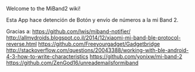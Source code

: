 Welcome to the MiBand2 wiki!

Esta App hace detención de Botón y envío de números a la mi Band 2.

Gracias a:
https://github.com/lwis/miband-notifier/
http://allmydroids.blogspot.co.il/2014/12/xiaomi-mi-band-ble-protocol-reverse.html
https://github.com/Freeyourgadget/Gadgetbridge
http://stackoverflow.com/questions/20043388/working-with-ble-android-4-3-how-to-write-characteristics
https://github.com/yonixw/mi-band-2
https://github.com/ZenGod16/unreademailsformiband
